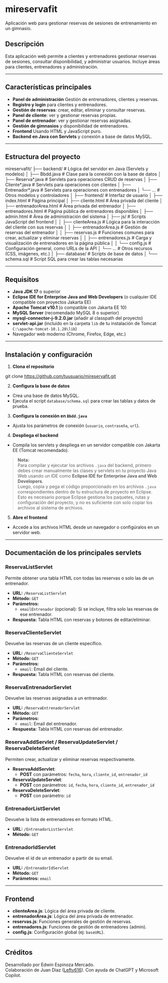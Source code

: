 # mireservafit

Aplicación web para gestionar reservas de sesiones de entrenamiento en un gimnasio.

## Descripción

Esta aplicación web permite a clientes y entrenadores gestionar reservas de sesiones, consultar disponibilidad, y administrar usuarios. Incluye áreas para clientes, entrenadores y administración.

---

## Características principales

- **Panel de administración** Gestión de entrenadores, clientes y reservas.
- **Registro y login** para clientes y entrenadores.
- **Gestión de reservas**: crear, editar, eliminar y consultar reservas.
- **Panel de cliente**: ver y gestionar reservas propias.
- **Panel de entrenador**: ver y gestionar reservas asignadas.
- **Gestión de gimnasios** y disponibilidad de entrenadores.
- **Frontend** Usando HTML y JavaScript puro.
- **Backend en Java con Servlets** y conexión a base de datos MySQL.

---

## Estructura del proyecto

mireservafit/
├── backend/                        # Lógica del servidor en Java (Servlets y modelos)
│   ├── Bbdd.java                   # Clase para la conexión con la base de datos
│   ├── Reserva*.java               # Servlets para operaciones CRUD de reservas
│   ├── Cliente*.java               # Servlets para operaciones con clientes
│   ├── Entrenador*.java            # Servlets para operaciones con entrenadores
│   └── ...                         # Otros modelos y controladores
│
├── frontend/                       # Interfaz de usuario
│   ├── index.html                  # Página principal
│   ├── cliente.html                # Área privada del cliente
│   ├── entrenadorArea.html         # Área privada del entrenador
│   ├── entrenadores.html           # Página pública de entrenadores disponibles
│   ├── admin.html                  # Área de administración del sistema
│   ├── js/                         # Scripts JavaScript del frontend
│   │   ├── clienteArea.js          # Lógica para la interacción del cliente con sus reservas
│   │   ├── entrenadorArea.js       # Gestión de reservas del entrenador
│   │   ├── reservas.js             # Funciones comunes para crear, actualizar y eliminar reservas
│   │   ├── entrenadores.js         # Carga y visualización de entrenadores en la página pública
│   │   └── config.js               # Configuración general, como URLs de la API
│   └── ...                         # Otros recursos (CSS, imágenes, etc.)
│
├── database/                       # Scripts de base de datos
│   └── schema.sql                  # Script SQL para crear las tablas necesarias

---

## Requisitos

- **Java JDK 17** o superior
- **Eclipse IDE for Enterprise Java and Web Developers** (o cualquier IDE compatible con proyectos Jakarta EE)
- **Apache Tomcat v10.1** (o compatible con Jakarta EE 10)
- **MySQL Server** (recomendado MySQL 8 o superior)
- **mysql-connector-j-9.2.0.jar** (añadir al classpath del proyecto)
- **servlet-api.jar** (incluido en la carpeta `lib` de tu instalación de Tomcat `C:\apache-tomcat-10.1.28\lib`)
- Navegador web moderno (Chrome, Firefox, Edge, etc.)

---

## Instalación y configuración

1. **Clona el repositorio**

git clone https://github.com/tuusuario/mireservafit.git

2. **Configura la base de datos**  
- Crea una base de datos MySQL.
- Ejecuta el script `database/schema.sql` para crear las tablas y datos de prueba.

3. **Configura la conexión en `Bbdd.java`**  
- Ajusta los parámetros de conexión (`usuario`, `contraseña`, `url`).

4. **Despliega el backend**  
- Compila los servlets y despliega en un servidor compatible con Jakarta EE (Tomcat recomendado).
> **Nota:**  
> Para compilar y ejecutar los archivos `.java` del backend, primero debes crear manualmente las clases y servlets en tu proyecto Java Web usando un IDE como **Eclipse IDE for Enterprise Java and Web Developers**.  
> Luego, copia y pega el código proporcionado en los archivos `.java` correspondientes dentro de tu estructura de proyecto en Eclipse.  
> Esto es necesario porque Eclipse gestiona los paquetes, rutas y configuración del proyecto, y no es suficiente con solo copiar los archivos al sistema de archivos.

5. **Abre el frontend**  
- Accede a los archivos HTML desde un navegador o configúralos en un servidor web.

---

## Documentación de los principales servlets

### ReservaListServlet

Permite obtener una tabla HTML con todas las reservas o solo las de un entrenador.

- **URL:** `/ReservaListServlet`
- **Método:** `GET`
- **Parámetros:**
  - `emailEntrenador` (opcional): Si se incluye, filtra solo las reservas de ese entrenador.
- **Respuesta:** Tabla HTML con reservas y botones de editar/eliminar.

### ReservaClienteServlet

Devuelve las reservas de un cliente específico.

- **URL:** `/ReservaClienteServlet`
- **Método:** `GET`
- **Parámetros:**
  - `email`: Email del cliente.
- **Respuesta:** Tabla HTML con reservas del cliente.

### ReservaEntrenadorServlet

Devuelve las reservas asignadas a un entrenador.

- **URL:** `/ReservaEntrenadorServlet`
- **Método:** `GET`
- **Parámetros:**
  - `email`: Email del entrenador.
- **Respuesta:** Tabla HTML con reservas del entrenador.

### ReservaAddServlet / ReservaUpdateServlet / ReservaDeleteServlet

Permiten crear, actualizar y eliminar reservas respectivamente.

- **ReservaAddServlet**:  
  - **POST** con parámetros: `fecha`, `hora`, `cliente_id`, `entrenador_id`
- **ReservaUpdateServlet**:  
  - **POST** con parámetros: `id`, `fecha`, `hora`, `cliente_id`, `entrenador_id`
- **ReservaDeleteServlet**:  
  - **POST** con parámetro: `id`

### EntrenadorListServlet

Devuelve la lista de entrenadores en formato HTML.

- **URL:** `/EntrenadorListServlet`
- **Método:** `GET`

### EntrenadorIdServlet

Devuelve el id de un entrenador a partir de su email.

- **URL:** `/EntrenadorIdServlet`
- **Método:** `GET`
- **Parámetros:** `email`

---

## Frontend

- **clienteArea.js**: Lógica del área privada de cliente.
- **entrenadorArea.js**: Lógica del área privada de entrenador.
- **reservas.js**: Funciones generales de gestión de reservas.
- **entrenadores.js**: Funciones de gestión de entrenadores (admin).
- **config.js**: Configuración global (ej: `baseURL`).

---

## Créditos

Desarrollado por Edwin Espinoza Mercado.  
Colaboración de Juan Diaz ([Lefty616](https://github.com/Lefty616)).
Con ayuda de ChatGPT y Microsoft Copilot.





